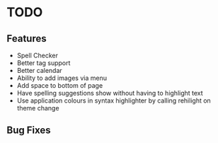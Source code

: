 # TODO
## Features
- Spell Checker
- Better tag support
- Better calendar
- Ability to add images via menu
- Add space to bottom of page
- Have spelling suggestions show without having to highlight text
- Use application colours in syntax highlighter by calling rehilight on theme change


## Bug Fixes

